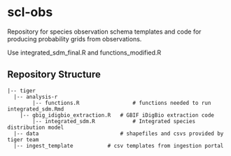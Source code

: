 # scl-obs
Repository for species observation schema templates and code for producing probability grids from observations.

Use integrated_sdm_final.R and functions_modified.R

## Repository Structure

	|-- tiger  
	  |-- analysis-r     	   
        	|-- functions.R                 # functions needed to run integrated_sdm.Rmd
		|-- gbig_idigbio_extraction.R   # GBIF iDigBio extraction code
        	|-- integrated_sdm.R            # Integrated species distribution model    
	  |-- data                      	# shapefiles and csvs provided by tiger team
	  |-- ingest_template			# csv templates from ingestion portal
